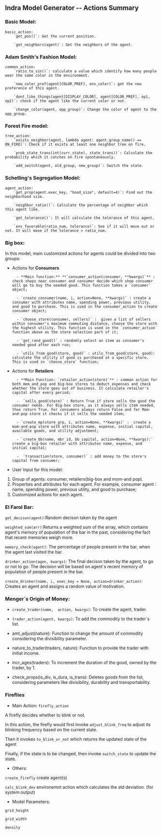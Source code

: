 Indra Model Generator -- Actions Summary
---------------------------
### Basic Model:   
	basic_action:
		`get_pos()`: Get the current position. 
		
		`get_neighbors(agent)`: Get the neighbors of the agent. 

### Adam Smith's Fashion Model:   
	common_action:  
		`ratio_to_sin()`: calculate a value which identify how many people wear the same color in the environment. 
		
		`new_color_pref(agent[COLOR_PREF], env_color)`: get the new preference of this agent.   
		
		`dont_like_things(agent[DISPLAY_COLOR], agent[COLOR_PREF], op1, op2)`: check if the agent like the current color or not. 
		
		`change_color(agent, opp_group)`: Change the color of agent to the opp_group. 
		
### Forest Fire model:   
	tree_action:  
		`exists_neighbor(agent, lambda agent: agent.group_name() == ON_FIRE)`: Check if it exists at least one neighbor tree on fire.  
		
		`prob_state_trans(int(curr_state), state_trans))`: Calculate the probability which it catches on fire spontaneously.  
		
		`add_switch(agent, old_group, new_group)`: Switch the state. 
		
### Schelling's Segregation Model:  
	agent_action:   
		`get_prop(agent.exec_key, "hood_size", default=4)`: Find out the neighborhood size.
		
		`neighbor_ratio()`: Calculate the percentage of neighbor which this agent like.   
		
		`get_tolerance()`: It will calculate the tolerance of this agent.   
		
		`env_favorable(ratio_num, tolerance)`: See if it will move out or not. It will move if the tolerance > ratio_num.   



### Big box:

In this model, main customized actions for agents could be divided into two groups: 
- Actions for **Consumers** 

		- **Main function:** **`consumer_action(consumer, **kwargs)`** : check shops near consumer and consumer decide which shop consumer will go to buy the needed good. This function takes a `consumer` object;  
		
		- `create_consumer(name, i, action=None, **kwargs)` : create a consumer with attributes name, spending power, previous utility, and good to purchase. This is used in the consumer_action to create consumer object;  
		
		- `choose_store(consumer, sellers)` :  given a list of sellers within consumer's maximum commuting distance, choose the store with the highest utility. This function is used in the `consumer_action` function above as the store selection part of it;  
		
		- `get_rand_good()` : randomly select an item as consumer's needed good after each run;  
		
		- `utils_from_good(store, good)` : utils_from_good(store, good): calculate the utility if good is purchased at a specific store. This is used in `choose_store` function; 
		 
- Actions for **Retailers**

		- **Main Function: `retailer_action(store)`** : common action for both mom_and_pop and big-box stores to deduct expenses and check whether the store goes out of business. It calculate retailer's capital after every period;   
		
		-  `sells_good(store)` : Return True if store sells the good the consumer needs. For Big-box store, as it always sells item needed, thus return True. For consumers always return False and for Mom-and-pop store it checks if it sells the needed item; 
		 
		- `create_mp(store_grp, i, action=None, **kwargs)` :  create a mom-and-pop store with attributes name, expense, initial capital, available goods, and utility adjustment;  
		
		- `create_bb(name, mbr_id, bb_capital, action=None, **kwargs):` create a big-box retailer with attributes name, expense, and initial capital;  
		
		-  `transaction(store, consumer)` : add money to the store's capital from consumer;  
  
- User Input for this model:   
1. Group of agents: consumer, retailers(big-box and mom-and pop). 
2. Properties and attributes for each agent. For example, consumer agent : name, spending power, previous utility, and good to purchase;  
3. Customized actions for each agent.   

### El Farol Bar:
`get_decison(agent)`:Random decison taken by the agent<br/>

`weighted_sum(arr)`:Returns a weighted sum of the array, which contains agent's memory of population of the bar in the past, considering the fact that recent memories weigh more.<br/>

`memory_check(agent)`: The percentage of people present in the bar, when the agent last visited the bar. <br/>

`drinker_action(agen, kwargs)`: The final decison taken by the agent, to go or not to go. The decision will be based on agent`s recent memory of population of people present in the bar.<br/>

`create_drinker(name, i, exec_key = None, action=drinker_action)`: Creates an agent and assigns a random value of motivation.<br/>

### Menger`s Origin of Money:
- `create_trader(name,  action, kwargs)`: To create the agent, trader.<br/>

- `trader_action(agent, kwargs)`: To add the commodity to the trader`s list.<br/>

- amt_adjust(nature): Function to change the amount of commodity considering the divisibility parameter.<br/>

- nature_to_trader(traders, nature): Function to provide the trader with initial income.<br/>

- incr_ages(traders): To increment the duration of the good, owned by the trader, by 1.<br/>

- check_props(is_div, is_dura, is_trans): Deletes goods from the list, considering parameters like divisibility, durability and transportability.


### Fireflies

- Main Action: `firefly_action`

A firefly decides whether to blink or not.

In this action, the firefly would first invoke `adjust_blink_freq` to adjust its blinking frequency based on the current state. 

Then it invokes `to_blink_or_not` which returns the updated state of the agent

Finally, if the state is to be changed, then invoke `switch_state` to update the state.

- Others:

`create_firefly` create agent(s)

`calc_blink_dev` environemnt action which calculates the std deviation. (for system output)

- Model Parameters: 

`grid_height`

`grid_width`

`density`
